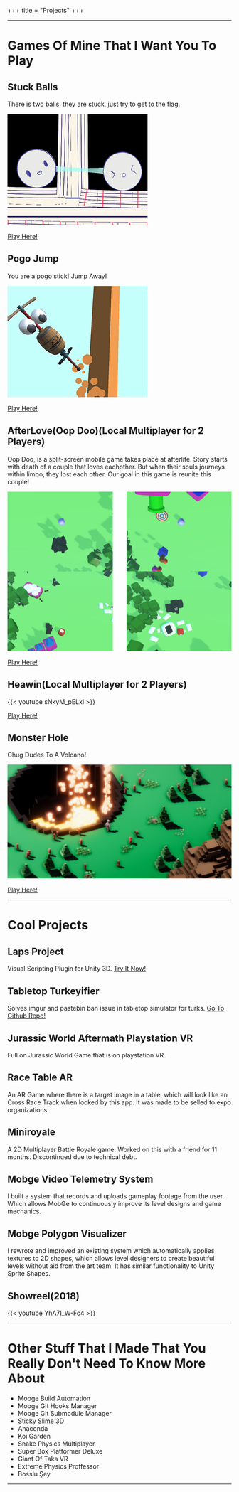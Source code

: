﻿+++
title = "Projects"
+++

---

# Games Of Mine That I Want You To Play

## Stuck Balls
There is two balls, they are stuck, just try to get to the flag.

![Stuck Balls](/images/stuckballs.png)

[Play Here!](https://seyahdoo.itch.io/stuck-balls)

## Pogo Jump
You are a pogo stick! Jump Away!

![Pogo Jump](/images/pogo.png)

[Play Here!](https://greycher.itch.io/pogostick)

## AfterLove(Oop Doo)(Local Multiplayer for 2 Players)
Oop Doo, is a split-screen mobile game takes place at afterlife.
Story starts with death of a couple that loves eachother.
But when their souls journeys within limbo, they lost each other.
Our goal in this game is reunite this couple!

![After Love](/images/after-love.png)

[Play Here!](https://globalgamejam.org/2021/games/kavushing-souls-0)

## Heawin(Local Multiplayer for 2 Players)
{{< youtube sNkyM_pELxI >}}

[Play Here!](https://globalgamejam.org/2020/games/heawin-4)

## Monster Hole
Chug Dudes To A Volcano!

![Monster Hole](/images/monstorhole-thumb.png)

[Play Here!](https://gamejolt.com/games/moonsterhole/383002)

---
# Cool Projects
## Laps Project
Visual Scripting Plugin for Unity 3D. [Try It Now!](https://github.com/seyahdoo/laps)
## Tabletop Turkeyifier
Solves imgur and pastebin ban issue in tabletop simulator for turks. [Go To Github Repo!](https://github.com/seyahdoo/TabletopTurkeyifier)
## Jurassic World Aftermath Playstation VR
Full on Jurassic World Game that is on playstation VR.
## Race Table AR
An AR Game where there is a target image in a table, which will look like an Cross Race Track when looked by this app. It was made to be selled to expo organizations.
## Miniroyale
A 2D Multiplayer Battle Royale game. Worked on this with a friend for 11 months. Discontinued due to technical debt. 
## Mobge Video Telemetry System
I built a system that records and uploads gameplay footage from the user. Which allows MobGe to continuously improve its level designs and game mechanics.
## Mobge Polygon Visualizer
I rewrote and improved an existing system which automatically applies textures to 2D shapes, which allows level designers to create beautiful levels without aid from the art team. It has similar functionality to Unity Sprite Shapes.
## Showreel(2018)
{{< youtube YhA7I_W-Fc4 >}}

---

# Other Stuff That I Made That You Really Don't Need To Know More About

- Mobge Build Automation
- Mobge Git Hooks Manager
- Mobge Git Submodule Manager
- Sticky Slime 3D
- Anaconda
- Koi Garden
- Snake Physics Multiplayer
- Super Box Platformer Deluxe
- Giant Of Taka VR
- Extreme Physics Proffessor
- Bosslu Şey

---








